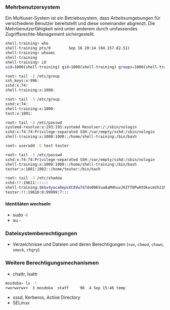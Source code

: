 ### Mehrbenutzersystem

<p class="aleft">
Ein Multiuser-System ist ein Betriebssystem, dass Arbeitsumgebungen für verschiedene Benutzer bereitstellt und diese voneinander abgrenzt. Die Mehrbenutzerfähigkeit wird unter anderem durch umfassendes Zugriffsrechte-Management sichergestellt. 
</p>


```bash
shell-training> who
shell-training pts/0        Sep 16 20:14 (84.157.82.51)
shell-training> whoami
shell-training
shell-training> id
uid=1000(shell-training) gid=1000(shell-training) groups=1000(shell-training)
```

```bash
root> tail -3 /etc/group
ssh_keys:x:996:
sshd:x:74:
shell-training:x:1000:

root> tail -3 /etc/group
sshd:x:74:
shell-training:x:1000:
test:x:1001:

root> tail -3 /etc/passwd
systemd-resolve:x:193:193:systemd Resolver:/:/sbin/nologin
sshd:x:74:74:Privilege-separated SSH:/var/empty/sshd:/sbin/nologin
shell-training:x:1000:1000::/home/shell-training:/bin/bash

root> useradd -G test tester

root> tail -3 /etc/passwd
sshd:x:74:74:Privilege-separated SSH:/var/empty/sshd:/sbin/nologin
shell-training:x:1000:1000::/home/shell-training:/bin/bash
tester:x:1001:1002::/home/tester:/bin/bash

root> tail -3 /etc/shadow
sshd:!!:19611::::::
shell-training:$6$x4yaca8epvXC8Vw7$7dn006Vua8aM4huvJ6ZfTOPwHtOkocmVh21Me4xiZzTVghH19XKyzKJLmAWP7qfwllnKFrtZGwwPigpO3T5m7.:19612:0:99999:7:::
tester:!!:19616:0:99999:7:::
```

#### Identitäten wechseln
+ sudo -i
+ su -

### Dateisystemberechtigungen
- Verzeichnisse und Dateien und deren Berechtigungen (`rwx`, `chmod`, `chown`, `umask`, `chgrp`)


### Weitere Berechtigungsmechanismen
+ chattr, lsattr
```bash
mosdoba> ls -l
rwxrwxrwx+  3 mosdoba  staff     96  4 Sep 15:46 temp
```
+ sssd, Kerberos, Active Directory
+ SELinux
